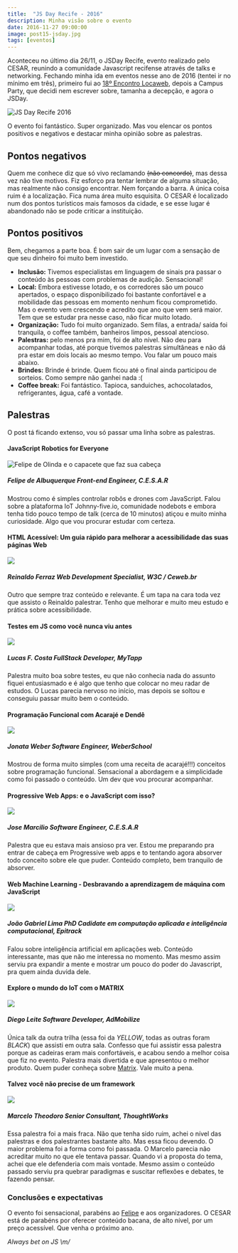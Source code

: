 ```yaml
---
title:  "JS Day Recife - 2016"
description: Minha visão sobre o evento
date: 2016-11-27 09:00:00
image: post15-jsday.jpg
tags: [eventos]
---
```


Aconteceu no último dia 26/11, o JSDay Recife, evento realizado pelo CESAR, reunindo a comunidade Javascript recifense através de talks e networking. Fechando minha ida em eventos nesse ano de 2016 (tentei ir no mínimo em três), primeiro fui ao [18º Encontro Locaweb](https://jonathanslima.github.io/2016/18-encontro-locaweb/), depois a Campus Party, que decidi nem escrever sobre, tamanha a decepção, e agora o JSDay.

![JS Day Recife 2016](../../assets/images/post15-jsday.jpg)

O evento foi fantástico. Super organizado. Mas vou elencar os pontos positivos e negativos e destacar minha opinião sobre as palestras.

## Pontos negativos

Quem me conhece diz que só vivo reclamando <del>(não concordo)</del>, mas dessa vez não tive motivos. Fiz esforço pra tentar lembrar de alguma situação, mas realmente não consigo encontrar. Nem forçando a barra. A única coisa ruim é a localização. Fica numa área muito esquisita. O CESAR é localizado num dos pontos turísticos mais famosos da cidade, e se esse lugar é abandonado não se pode criticar a instituição.

## Pontos positivos

Bem, chegamos a parte boa. É bom sair de um lugar com a sensação de que seu dinheiro foi muito bem investido.

+ **Inclusão:** Tivemos especialistas em linguagem de sinais pra passar o conteúdo às pessoas com problemas de audição. Sensacional!
+ **Local:** Embora estivesse lotado, e os corredores são um pouco apertados, o espaço disponibilizado foi bastante confortável e a mobilidade das pessoas em momento nenhum ficou comprometido. Mas o evento vem crescendo e acredito que ano que vem será maior. Tem que se estudar pra nesse caso, não ficar muito lotado.
+ **Organização:** Tudo foi muito organizado. Sem filas, a entrada/ saída foi tranquila, o coffee também, banheiros limpos, pessoal atencioso.
+ **Palestras:** pelo menos pra mim, foi de alto nível. Não deu para acompanhar todas, até porque tivemos palestras simultâneas e não dá pra estar em dois locais ao mesmo tempo. Vou falar um pouco mais abaixo. 
+ **Brindes:** Brinde é brinde. Quem ficou até o final ainda participou de sorteios. Como sempre não ganhei nada :( 
+ **Coffee break:** Foi fantástico. Tapioca, sanduiches, achocolatados, refrigerantes, água, café a vontade.

## Palestras

O post tá ficando extenso, vou só passar uma linha sobre as palestras.

#### JavaScript Robotics for Everyone
![Felipe de Olinda e o capacete que faz sua cabeça](../../assets/images/post15-felipe-de-olinda.jpg)

##### Felipe de Albuquerque Front-end Engineer, C.E.S.A.R

Mostrou como é simples controlar robôs e drones com JavaScript. Falou sobre a plataforma IoT Johnny-five.io, comunidade nodebots e embora tenha tido pouco tempo de talk (cerca de 10 minutos) atiçou e muito minha curiosidade. Algo que vou procurar estudar com certeza.

#### HTML Acessível: Um guia rápido para melhorar a acessibilidade das suas páginas Web
![](../../assets/images/post15-reinaldo-ferraz.jpg)

##### Reinaldo Ferraz Web Development Specialist, W3C / Ceweb.br

Outro que sempre traz conteúdo e relevante. É um tapa na cara toda vez que assisto o Reinaldo palestrar. Tenho que melhorar e muito meu estudo e prática sobre acessibilidade.

#### Testes em JS como você nunca viu antes
![](../../assets/images/post15-lucas-fernandes-costa.jpg)

##### Lucas F. Costa FullStack Developer, MyTapp

Palestra muito boa sobre testes, eu que não conhecia nada do assunto fiquei entusiasmado e é algo que tenho que colocar no meu radar de estudos. O Lucas parecia nervoso no início, mas depois se soltou e conseguiu passar muito bem o conteúdo.

#### Programação Funcional com Acarajé e Dendê
![](../../assets/images/post15-jonata-weber.jpg)

##### Jonata Weber Software Engineer, WeberSchool

Mostrou de forma muito simples (com uma receita de acarajé!!!) conceitos sobre programação funcional. Sensacional a abordagem e a simplicidade como foi passado o conteúdo. Um dev que vou procurar acompanhar.

#### Progressive Web Apps: e o JavaScript com isso?
![](../../assets/images/post15-jose-marcilio.jpg)

##### Jose Marcilio Software Engineer, C.E.S.A.R

Palestra que eu estava mais ansioso pra ver. Estou me preparando pra entrar de cabeça em Progressive web apps e to tentando agora absorver todo conceito sobre ele que puder. Conteúdo completo, bem tranquilo de absorver.

#### Web Machine Learning - Desbravando a aprendizagem de máquina com JavaScript
![](../../assets/images/post15-joao-gabriel-lima.jpg)

##### João Gabriel Lima PhD Cadidate em computação aplicada e inteligência computacional, Epitrack

Falou sobre inteligência artificial em aplicações web. Conteúdo interessante, mas que não me interessa no momento. Mas mesmo assim serviu pra expandir a mente e mostrar um pouco do poder do Javascript, pra quem ainda duvida dele.

#### Explore o mundo do IoT com o MATRIX
![](../../assets/images/post15-diego-leite.jpg)

##### Diego Leite Software Developer, AdMobilize

Única talk da outra trilha (essa foi da *YELLOW*, todas as outras foram *BLACK*) que assisti em outra sala. Confesso que fui assistir essa palestra porque as cadeiras eram mais confortáveis, e acabou sendo a melhor coisa que fiz no evento. Palestra mais divertida e que apresentou o melhor produto. Quem puder conheça sobre [Matrix](http://www.matrix.one/#/matrix/index). Vale muito a pena.

#### Talvez você não precise de um framework
![](../../assets/images/post15-marcelo-theodoro.jpg)

##### Marcelo Theodoro Senior Consultant, ThoughtWorks

Essa palestra foi a mais fraca. Não que tenha sido ruim, achei o nível das palestras e dos palestrantes bastante alto. Mas essa ficou devendo. O maior problema foi a forma como foi passada. O Marcelo parecia não acreditar muito no que ele tentava passar. Quando vi a proposta do tema, achei que ele defenderia com mais vontade. Mesmo assim o conteúdo passado serviu pra quebrar paradigmas e suscitar reflexões e debates, te fazendo pensar.

### Conclusões e expectativas

O evento foi sensacional, parabéns ao [Felipe](https://twitter.com/felipedeolinda) e aos organizadores. O CESAR está de parabéns por oferecer conteúdo bacana, de alto nível, por um preço acessível. Que venha o próximo ano.

*Always bet on JS \m/*

